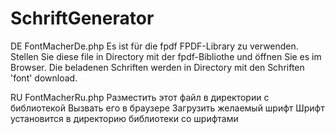 # SchriftGenerator
DE
FontMacherDe.php
Es ist für die fpdf FPDF-Library zu verwenden.
Stellen Sie diese file in Directory mit der fpdf-Bibliothe und öffnen Sie es im Browser.
Die beladenen Schriften werden in Directory mit den Schriften 'font' download.

RU
FontMacherRu.php
Разместить этот файл в директории с библиотекой
Вызвать его в браузере
Загрузить желаемый шрифт
Шрифт установится в директорию библиотеки со шрифтами

